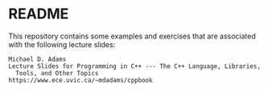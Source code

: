 README
======

This repository contains some examples and exercises that are associated
with the following lecture slides:

    Michael D. Adams
	Lecture Slides for Programming in C++ --- The C++ Language, Libraries,
	  Tools, and Other Topics
    https://www.ece.uvic.ca/~mdadams/cppbook
